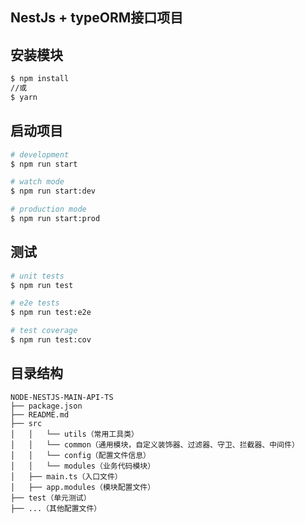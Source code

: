 ## NestJs + typeORM接口项目

## 安装模块

```bash
$ npm install
//或
$ yarn
```

## 启动项目

```bash
# development
$ npm run start

# watch mode
$ npm run start:dev

# production mode
$ npm run start:prod
```

## 测试

```bash
# unit tests
$ npm run test

# e2e tests
$ npm run test:e2e

# test coverage
$ npm run test:cov
```

## 目录结构

```
NODE-NESTJS-MAIN-API-TS
├── package.json
├── README.md
├── src
│   │   └── utils（常用工具类）
│   │   └── common（通用模块，自定义装饰器、过滤器、守卫、拦截器、中间件）
│   │   └── config（配置文件信息）
│   │   └── modules（业务代码模块）
│   ├── main.ts（入口文件）
│   ├── app.modules（模块配置文件）
├── test（单元测试）
├── ...（其他配置文件）
```

